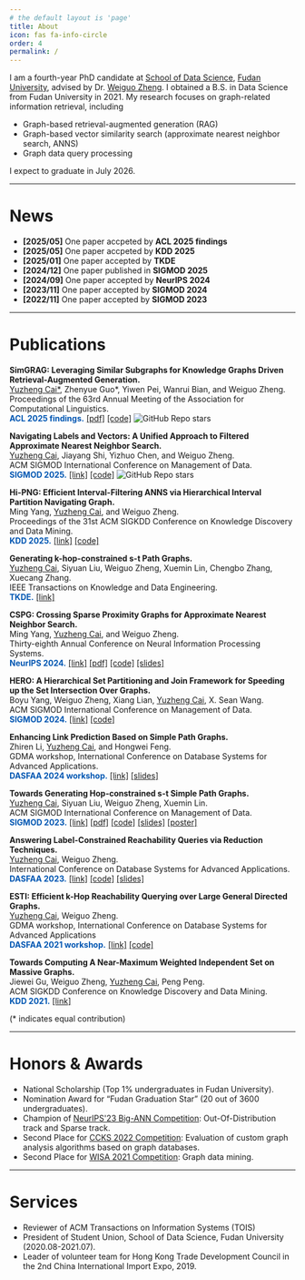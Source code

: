 ```yaml
---
# the default layout is 'page'
title: About
icon: fas fa-info-circle
order: 4
permalink: /
---
```

<!-- > Add Markdown syntax content to file `_tabs/about.md`{: .filepath } and it will show up on this page.
{: .prompt-tip } -->


I am a fourth-year PhD candidate at [School of Data Science](https://sds.fudan.edu.cn/), [Fudan University](https://www.fudan.edu.cn/en/), advised by Dr. [Weiguo Zheng](https://weiguozheng.github.io/).
I obtained a B.S. in Data Science from Fudan University in 2021.
My research focuses on graph-related information retrieval, including

- Graph-based retrieval-augmented generation (RAG)
- Graph-based vector similarity search (approximate nearest neighbor search, ANNS)
- Graph data query processing

I expect to graduate in July 2026.

---

# News

- **[2025/05]** One paper accpeted by **ACL 2025 findings**
- **[2025/05]** One paper accpeted by **KDD 2025**
- **[2025/01]** One paper accepted by **TKDE**
- **[2024/12]** One paper published in **SIGMOD 2025**
- **[2024/09]** One paper accepted by **NeurIPS 2024**
- **[2023/11]** One paper accepted by **SIGMOD 2024**
- **[2022/11]** One paper accepted by **SIGMOD 2023**

---

# Publications

**SimGRAG: Leveraging Similar Subgraphs for Knowledge Graphs Driven Retrieval-Augmented Generation.**   
<u>Yuzheng Cai*</u>, Zhenyue Guo*, Yiwen Pei, Wanrui Bian, and Weiguo Zheng.   
Proceedings of the 63rd Annual Meeting of the Association for Computational Linguistics.   
<span style="color: #0056b2;">**ACL 2025 findings.**</span> 
[[pdf]](https://arxiv.org/pdf/2412.15272) 
[[code]](https://github.com/YZ-Cai/SimGRAG) <span>![GitHub Repo stars](https://img.shields.io/github/stars/YZ-Cai/SimGRAG?style=social)</span>

**Navigating Labels and Vectors: A Unified Approach to Filtered Approximate Nearest Neighbor Search.**  
<u>Yuzheng Cai</u>, Jiayang Shi, Yizhuo Chen, and Weiguo Zheng.  
ACM SIGMOD International Conference on Management of Data.   
<span style="color: #0056b2;">**SIGMOD 2025.**</span> 
[[link]](https://doi.org/10.1145/3698822) 
[[code]](https://github.com/YZ-Cai/Unified-Navigating-Graph) <span>![GitHub Repo stars](https://img.shields.io/github/stars/YZ-Cai/Unified-Navigating-Graph?style=social)</span>

**Hi-PNG: Efficient Interval-Filtering ANNS via Hierarchical Interval Partition Navigating Graph.**   
Ming Yang, <u>Yuzheng Cai</u>, and Weiguo Zheng.   
Proceedings of the 31st ACM SIGKDD Conference on Knowledge Discovery and Data Mining.   
<span style="color: #0056b2;">**KDD 2025.**</span> 
[[link]](https://doi.org/10.1145/3711896.3736997) 
[[code]](https://github.com/PUITAR/Hi-PNG)

**Generating k-hop-constrained s-t Path Graphs.**  
<u>Yuzheng Cai</u>, Siyuan Liu, Weiguo Zheng, Xuemin Lin, Chengbo Zhang, Xuecang Zhang.  
IEEE Transactions on Knowledge and Data Engineering.    
<span style="color: #0056b2;">**TKDE.**</span> 
[[link]](https://doi.org/10.1109/TKDE.2025.3532318)

**CSPG: Crossing Sparse Proximity Graphs for Approximate Nearest Neighbor Search.**  
Ming Yang, <u>Yuzheng Cai</u>, and Weiguo Zheng.  
Thirty-eighth Annual Conference on Neural Information Processing Systems.   
<span style="color: #0056b2;">**NeurIPS 2024.**</span> 
[[link]](https://neurips.cc/virtual/2024/poster/93606) 
[[pdf]](https://proceedings.neurips.cc/paper_files/paper/2024/file/bab1486cec466c980b40e7d633dd4bbc-Paper-Conference.pdf) 
[[code]](https://github.com/PUITAR/CSPG) 
[[slides]](https://neurips.cc/media/neurips-2024/Slides/93606.pdf)

**HERO: A Hierarchical Set Partitioning and Join Framework for Speeding up the Set Intersection Over Graphs.**  
Boyu Yang, Weiguo Zheng, Xiang Lian, <u>Yuzheng Cai</u>, X. Sean Wang.  
ACM SIGMOD International Conference on Management of Data.   
<span style="color: #0056b2;">**SIGMOD 2024.**</span> 
[[link]](https://dl.acm.org/doi/abs/10.1145/3639284) 
[[code]](https://github.com/HEROAndSIBTree/HEROFramework)

**Enhancing Link Prediction Based on Simple Path Graphs.**  
Zhiren Li, <u>Yuzheng Cai</u>, and Hongwei Feng.  
GDMA workshop, International Conference on Database Systems for Advanced Applications.   
<span style="color: #0056b2;">**DASFAA 2024 workshop.**</span> 
[[link]](https://link.springer.com/chapter/10.1007/978-981-96-0914-7_25) 
[[slides]](https://drive.google.com/file/d/1DmFqeakTzJqgzhWxpohL7oXXSP68Qau8/view)

**Towards Generating Hop-constrained s-t Simple Path Graphs.**  
<u>Yuzheng Cai</u>, Siyuan Liu, Weiguo Zheng, Xuemin Lin.  
ACM SIGMOD International Conference on Management of Data.     
<span style="color: #0056b2;">**SIGMOD 2023.**</span> 
[[link]](https://dl.acm.org/doi/abs/10.1145/3588915) 
[[pdf]](https://arxiv.org/pdf/2304.12656) 
[[code]](https://github.com/YZ-Cai/EVE-for-SPG) 
[[slides]](https://drive.google.com/file/d/1J1piiT_GAP0fPd-2WMc9AW0RKuFwOcMe/view) 
[[poster]](https://drive.google.com/file/d/1-wUmpJGe2BNonST6U8UWto23Wc5eFJgh/view)

**Answering Label-Constrained Reachability Queries via Reduction Techniques.**  
<u>Yuzheng Cai</u>, Weiguo Zheng.  
International Conference on Database Systems for Advanced Applications.    
<span style="color: #0056b2;">**DASFAA 2023.**</span> 
[[link]](https://link.springer.com/chapter/10.1007/978-3-031-30637-2_8) 
[[code]](https://github.com/YZ-Cai/LCR-pruning) 
[[slides]](https://drive.google.com/file/d/1A3zKdSHlg-bCsdxSZNKhdkvkVVKjEmwP/view)

**ESTI: Efficient k-Hop Reachability Querying over Large General Directed Graphs.**  
<u>Yuzheng Cai</u>, Weiguo Zheng.  
GDMA workshop, International Conference on Database Systems for Advanced Applications   
<span style="color: #0056b2;">**DASFAA 2021 workshop.**</span> 
[[link]](https://link.springer.com/chapter/10.1007/978-3-030-73216-5_6) 
[[code]](https://github.com/YZ-Cai/ESTI)

**Towards Computing A Near-Maximum Weighted Independent Set on Massive Graphs.**  
Jiewei Gu, Weiguo Zheng, <u>Yuzheng Cai</u>, Peng Peng.  
ACM SIGKDD Conference on Knowledge Discovery and Data Mining.   
<span style="color: #0056b2;">**KDD 2021.**</span> 
[[link]](https://dl.acm.org/doi/10.1145/3447548.3467232)

(* indicates equal contribution)

---

# Honors & Awards  

* National Scholarship (Top 1% undergraduates in Fudan University).
* Nomination Award for “Fudan Graduation Star” (20 out of 3600 undergraduates).
* Champion of [NeurIPS'23 Big-ANN Competition](https://big-ann-benchmarks.com/neurips23.html): Out-Of-Distribution track and Sparse track.
* Second Place for [CCKS 2022 Competition](https://sigkg.cn/ccks2022/?page_id=22): Evaluation of custom graph analysis algorithms based on graph databases.
* Second Place for [WISA 2021 Competition](https://tc.ccf.org.cn/tcis/xgzy/2021-12-28/761553.shtml): Graph data mining.

---

# Services

* Reviewer of ACM Transactions on Information Systems (TOIS)
* President of Student Union, School of Data Science, Fudan University (2020.08-2021.07).
* Leader of volunteer team for Hong Kong Trade Development Council in the 2nd China International Import Expo, 2019.
